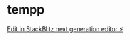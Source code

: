 # tempp

[Edit in StackBlitz next generation editor ⚡️](https://stackblitz.com/~/github.com/abhilashdurgam454/tempp)